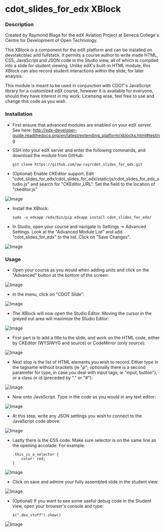 # cdot_slides_for_edx XBlock

### Description

Created by Raymond Blaga for the edX Aviation Project at Seneca College's Centre for Development of Open Technology.

This XBlock is a component for the edX platform and can be installed on devstakcblac and fullstack. It permits a course author to write made HTML, CSS, JavaScript and JSON code in the Studio view, all of which is compiled into a slide for student viewing. Unlike edX's built-in HTML module, this XBlock can also record student interactions within the slide, for later analysis.

This module is meant to be used in conjunction with CDOT's JavaScript library for a customized edX course, however it is available for everyone, should they have interest in my work. Licensing wise, feel free to use and change this code as you wish.

### Installation

* First ensure that advanced modules are enabled on your edX server. See here: http://edx-developer-guide.readthedocs.org/en/latest/extending_platform/xblocks.html#testing

* SSH into your edX server and enter the following commands, and download the module from GitHub:

    `git clone https://github.com/uw-ray/cdot_slides_for_edx.git`

* (Optional) Enable CKEditor support. Edit "cdot_slides_for_edx/cdot_slides_for_edx/static/js/cdot_slides_for_edx_studio.js" and search for "CKEditor_URL". Set the field to the location of "ckeditor.js"

![Image](https://raw.githubusercontent.com/uw-ray/cdot_slides_for_edx/master/docs/cdot_slide00.jpg)
  
* Install the XBlock:

    `sudo -u edxapp /edx/bin/pip.edxapp install cdot_slides_for_edx/`
  
* In Studio, open your course and navigate to Settings -> Advanced Settings. Look at the "Advanced Module List" and add "cdot_slides_for_edx" to the list. Click on "Save Changes". 

![Image](https://raw.githubusercontent.com/uw-ray/cdot_slides_for_edx/master/docs/cdot_slide01.jpg)


### Usage

* Open your course as you would when adding units and click on the "Advanced" button at the bottom of the screen:

![Image](https://raw.githubusercontent.com/uw-ray/cdot_slides_for_edx/master/docs/cdot_slide02.jpg)

* In the menu, click on "CDOT Slide":

![Image](https://raw.githubusercontent.com/uw-ray/cdot_slides_for_edx/master/docs/cdot_slide03.jpg)

* The XBlock will now open the Studio Editor. Moving the cursor in the greyed out area will maximize the Studio Editor:

![Image](https://raw.githubusercontent.com/uw-ray/cdot_slides_for_edx/master/docs/cdot_slide04.jpg)

* First part is to add a title to the slide, and work on the HTML code, either by CKEditor (WYSIWYG and source) or CodeMirror (only source):

![Image](https://raw.githubusercontent.com/uw-ray/cdot_slides_for_edx/master/docs/cdot_slide05.jpg)

* Next stop is the list of HTML elements you wish to record. Either type in the tagname without brackets (ie "p"; optionally there is a second parameter for type, in case you deal with input tags; ie "input, button"), or a class or id (preceded by "." or "#"):

![Image](https://raw.githubusercontent.com/uw-ray/cdot_slides_for_edx/master/docs/cdot_slide06.jpg)

* Now onto JavaScript. Type in the code as you would in any text editor:

![Image](https://raw.githubusercontent.com/uw-ray/cdot_slides_for_edx/master/docs/cdot_slide07.jpg)

* At this step, write any JSON settings you wish to connect to the JavaScript code above:

![Image](https://raw.githubusercontent.com/uw-ray/cdot_slides_for_edx/master/docs/cdot_slide08.jpg)

* Lastly there is the CSS code. Make sure selector is on the same line as the opening accolade. For example:

    ```
    .this_is_a_selector {
        color: red;
    }
    ```

![Image](https://raw.githubusercontent.com/uw-ray/cdot_slides_for_edx/master/docs/cdot_slide09.jpg)

* Click on save and admire your fully assembled slide in the student view:

![Image](https://raw.githubusercontent.com/uw-ray/cdot_slides_for_edx/master/docs/cdot_slide10.jpg)

* (Optional) If you want to see some useful debug code in the Student view, open your browser's console and type: 

    `$(".dev_stuff").show()`

![Image](https://raw.githubusercontent.com/uw-ray/cdot_slides_for_edx/master/docs/cdot_slide11.jpg)
